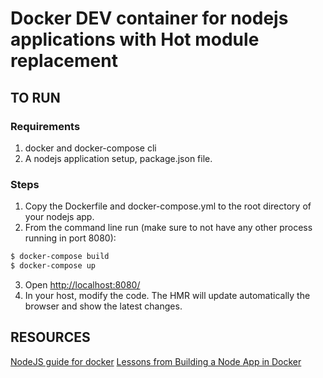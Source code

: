 # Docker DEV container for nodejs applications with Hot module replacement

## TO RUN
### Requirements
1. docker and docker-compose cli
2. A nodejs application setup, package.json file.

### Steps
1. Copy the Dockerfile and docker-compose.yml to the root directory of your nodejs app.
2. From the command line run (make sure to not have any other process running in port 8080): 
```bash
$ docker-compose build
$ docker-compose up
```
3. Open [http://localhost:8080/](http://localhost:8080/)
4. In your host, modify the code. The HMR will update automatically the browser and show the latest changes.

## RESOURCES
[NodeJS guide for docker](https://nodejs.org/en/docs/guides/nodejs-docker-webapp/)
[Lessons from Building a Node App in Docker](http://jdlm.info/articles/2016/03/06/lessons-building-node-app-docker.html)